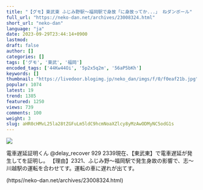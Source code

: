 ```yaml
---
title: "【グモ】東武東 ふじみ野駅～福岡駅で身故「に身故ってか...」 ねダンボール"
full_url: "https://neko-dan.net/archives/23008324.html"
short_url: "neko-dan"
language: "ja"
date: 2023-09-29T23:44:14+0900
lastmod: 
draft: false
author: []
categories: []
tags: ['グモ', '東武', '福岡']
encoded_tags: ['44Kw44Oi', '5p2x5q2m', '56aP5bKh']
keywords: []
thumbnail: "https://livedoor.blogimg.jp/neko_dan/imgs/f/0/f0eaf21b.jpg"
popular: 1074
latest: 19
trend: 1385
featured: 1250
views: 739
comments: 100
weight: 3
slug: aHR0cHMvL25la28tZGFuLm5ldC9hcmNoaXZlcy8yMzAwODMyNC5odG1s
---
```


![](https://livedoor.blogimg.jp/neko_dan/imgs/f/0/f0eaf21b.jpg)

 電車遅延証明くん @delay_recover 929 2339現在、【東武東】で電車遅延が発生してを証明し。 【理由】2321、ふじみ野〜福岡駅で発生身故の影響で、志〜川越駅の運転を合わせてす。運転の車に遅れが出てす。 

(https//neko-dan.net/archives/23008324.html)
